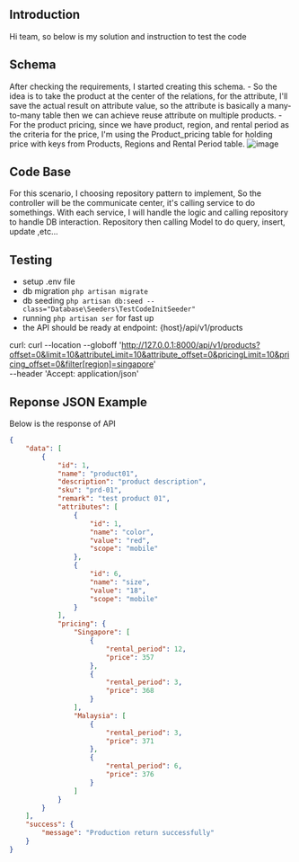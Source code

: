 ## Introduction
Hi team, so below is my solution and instruction to test the code

## Schema
After checking the requirements, I started creating this schema.
    - So the idea is to take the product at the center of the relations, for the attribute, I'll save the actual result on attribute value, so the attribute is basically a many-to-many table then we can achieve reuse attribute on multiple products.
    - For the product pricing, since we have product, region, and rental period as the criteria for the price, I'm using the Product_pricing table for holding price with keys from Products, Regions and Rental Period table.
![image](https://github.com/user-attachments/assets/e4c93aa2-2cbe-4b1b-bfb2-9887b0781394)

## Code Base
For this scenario, I choosing repository pattern to implement, So the controller will be the communicate center, it's calling service to do somethings. With each service, I will handle the logic and calling repository to handle DB interaction. Repository then calling Model to do query, insert, update ,etc...

## Testing

- setup .env file
- db migration `php artisan migrate`
- db seeding `php artisan db:seed --class="Database\Seeders\TestCodeInitSeeder"`
- running `php artisan ser` for fast up
- the API should be ready at endpoint: {host}/api/v1/products

curl:
curl --location --globoff 'http://127.0.0.1:8000/api/v1/products?offset=0&limit=10&attributeLimit=10&attribute_offset=0&pricingLimit=10&pricing_offset=0&filter[region]=singapore' \
--header 'Accept: application/json'

## Reponse JSON Example
Below is the response of API

```json
{
    "data": [
        {
            "id": 1,
            "name": "product01",
            "description": "product description",
            "sku": "prd-01",
            "remark": "test product 01",
            "attributes": [
                {
                    "id": 1,
                    "name": "color",
                    "value": "red",
                    "scope": "mobile"
                },
                {
                    "id": 6,
                    "name": "size",
                    "value": "18",
                    "scope": "mobile"
                }
            ],
            "pricing": {
                "Singapore": [
                    {
                        "rental_period": 12,
                        "price": 357
                    },
                    {
                        "rental_period": 3,
                        "price": 368
                    }
                ],
                "Malaysia": [
                    {
                        "rental_period": 3,
                        "price": 371
                    },
                    {
                        "rental_period": 6,
                        "price": 376
                    }
                ]
            }
        }
    ],
    "success": {
        "message": "Production return successfully"
    }
}
```
